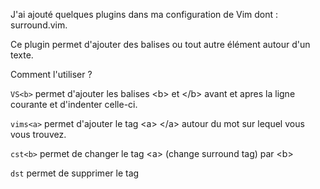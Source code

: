 J'ai ajouté quelques plugins dans ma configuration de Vim dont :
surround.vim.

Ce plugin permet d'ajouter des balises ou tout autre élément autour d'un
texte.

Comment l'utiliser ?

`VS<b>` permet d'ajouter les balises &lt;b&gt; et &lt;/b&gt; avant et
apres la ligne courante et d'indenter celle-ci.

`vims<a>` permet d'ajouter le tag &lt;a&gt; &lt;/a&gt; autour du mot sur
lequel vous vous trouvez.

`cst<b>` permet de changer le tag &lt;a&gt; (change surround tag) par
&lt;b&gt;

`dst` permet de supprimer le tag
